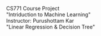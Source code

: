 CS771 Course Project <br/>
"Intriduction to Machine Learning" <br/>
Instructor: Purushottam Kar <br/>
"Linear Regression & Decision Tree"
